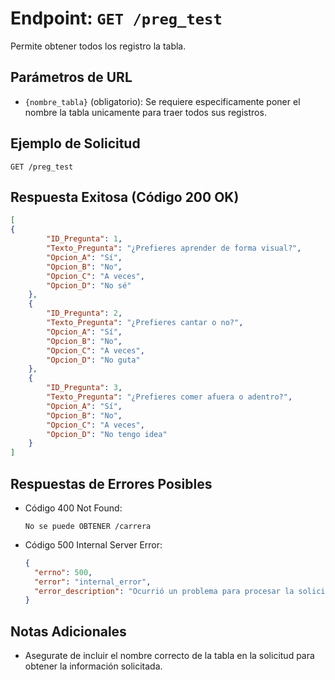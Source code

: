 # Endpoint: `GET /preg_test`

Permite obtener todos los registro la tabla.


## Parámetros de URL
- `{nombre_tabla}` (obligatorio): Se requiere especificamente poner el nombre la tabla unicamente para traer todos sus registros.


## Ejemplo de Solicitud
```http
GET /preg_test
```

## Respuesta Exitosa (Código 200 OK)
```json
[
{
        "ID_Pregunta": 1,
        "Texto_Pregunta": "¿Prefieres aprender de forma visual?",
        "Opcion_A": "Sí",
        "Opcion_B": "No",
        "Opcion_C": "A veces",
        "Opcion_D": "No sé"
    },
    {
        "ID_Pregunta": 2,
        "Texto_Pregunta": "¿Prefieres cantar o no?",
        "Opcion_A": "Sí",
        "Opcion_B": "No",
        "Opcion_C": "A veces",
        "Opcion_D": "No guta"
    },
    {
        "ID_Pregunta": 3,
        "Texto_Pregunta": "¿Prefieres comer afuera o adentro?",
        "Opcion_A": "Sí",
        "Opcion_B": "No",
        "Opcion_C": "A veces",
        "Opcion_D": "No tengo idea"
    }
]
```

## Respuestas de Errores Posibles
- Código 400 Not Found:

    ```
    No se puede OBTENER /carrera
    ```

- Código 500 Internal Server Error:
  ```json
  {
    "errno": 500,
    "error": "internal_error",
    "error_description": "Ocurrió un problema para procesar la solicitud"
  }
  ``` 

## Notas Adicionales

- Asegurate de incluir el nombre correcto de la tabla en la solicitud para obtener la información solicitada.